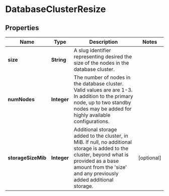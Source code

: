 

# DatabaseClusterResize


## Properties

| Name | Type | Description | Notes |
|------------ | ------------- | ------------- | -------------|
|**size** | **String** | A slug identifier representing desired the size of the nodes in the database cluster. |  |
|**numNodes** | **Integer** | The number of nodes in the database cluster. Valid values are are 1-3. In addition to the primary node, up to two standby nodes may be added for highly available configurations. |  |
|**storageSizeMib** | **Integer** | Additional storage added to the cluster, in MiB. If null, no additional storage is added to the cluster, beyond what is provided as a base amount from the &#39;size&#39; and any previously added additional storage. |  [optional] |



